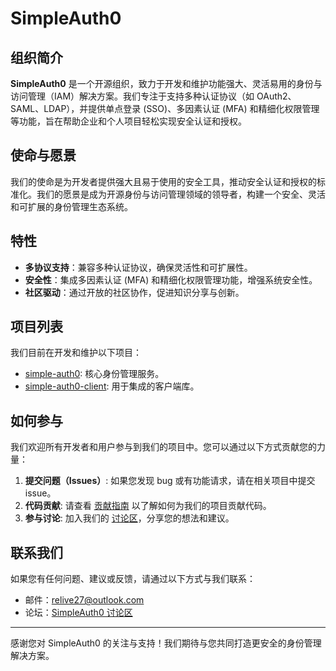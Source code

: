 # SimpleAuth0

<!-- ![SimpleAuth0 Logo](../simpleAuth0.png) -->

## 组织简介

**SimpleAuth0** 是一个开源组织，致力于开发和维护功能强大、灵活易用的身份与访问管理（IAM）解决方案。我们专注于支持多种认证协议（如 OAuth2、SAML、LDAP），并提供单点登录 (SSO)、多因素认证 (MFA) 和精细化权限管理等功能，旨在帮助企业和个人项目轻松实现安全认证和授权。

## 使命与愿景

我们的使命是为开发者提供强大且易于使用的安全工具，推动安全认证和授权的标准化。我们的愿景是成为开源身份与访问管理领域的领导者，构建一个安全、灵活和可扩展的身份管理生态系统。

## 特性

- **多协议支持**：兼容多种认证协议，确保灵活性和可扩展性。
- **安全性**：集成多因素认证 (MFA) 和精细化权限管理功能，增强系统安全性。
- **社区驱动**：通过开放的社区协作，促进知识分享与创新。

## 项目列表

我们目前在开发和维护以下项目：

- [simple-auth0](https://github.com/SimpleAuth0/simple-auth0): 核心身份管理服务。
- [simple-auth0-client](https://github.com/SimpleAuth0/simple-auth0-client): 用于集成的客户端库。
<!-- - [SimpleAuth0 Documentation](https://github.com/SimpleAuth0/simpleauth0-docs): 项目文档和用户指南。-->

## 如何参与

我们欢迎所有开发者和用户参与到我们的项目中。您可以通过以下方式贡献您的力量：

1. **提交问题（Issues）**: 如果您发现 bug 或有功能请求，请在相关项目中提交 issue。
2. **代码贡献**: 请查看 [贡献指南](CONTRIBUTING.md) 以了解如何为我们的项目贡献代码。
3. **参与讨论**: 加入我们的 [讨论区](https://github.com/orgs/SimpleAuth0/discussions)，分享您的想法和建议。

## 联系我们

如果您有任何问题、建议或反馈，请通过以下方式与我们联系：

- 邮件：relive27@outlook.com
- 论坛：[SimpleAuth0 讨论区](https://github.com/orgs/SimpleAuth0/discussions)

---

感谢您对 SimpleAuth0 的关注与支持！我们期待与您共同打造更安全的身份管理解决方案。

